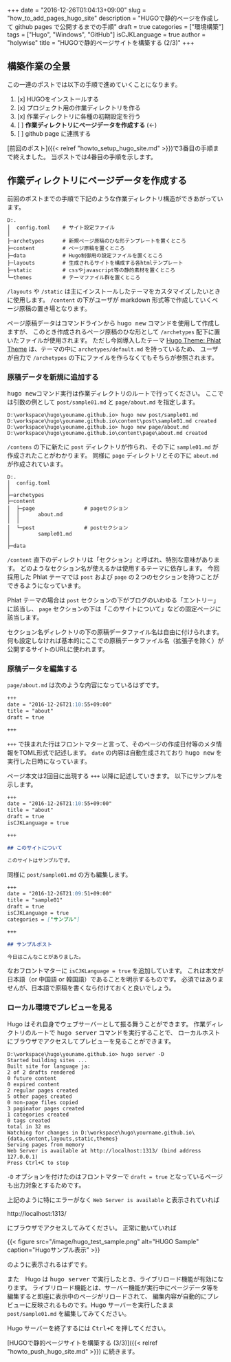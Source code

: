 +++
date = "2016-12-26T01:04:13+09:00"
slug = "how_to_add_pages_hugo_site"
description = "HUGOで静的ページを作成して github pages で公開するまでの手順"
draft = true
categories = ["環境構築"]
tags = ["Hugo", "Windows", "GitHub"]
isCJKLanguage = true
author = "holywise"
title = "HUGOで静的ページサイトを構築する (2/3)"
+++

## 構築作業の全景

この一連のポストでは以下の手順で進めていくことになります。

1. [x] HUGOをインストールする
1. [x] プロジェクト用の作業ディレクトリを作る
1. [x] 作業ディレクトリに各種の初期設定を行う
1. [ ] **作業ディレクトリにページデータを作成する** (←)
1. [ ] github page に連携する

[前回のポスト]({{< relref "howto_setup_hugo_site.md" >}})で3番目の手順まで終えました。
当ポストでは4番目の手順を示します。

<!--more-->

## 作業ディレクトリにページデータを作成する

前回のポストまでの手順で下記のような作業ディレクトリ構造ができあがっています。

```dos
D:.
│  config.toml    # サイト設定ファイル
│
├─archetypes      # 新規ページ原稿のひな形テンプレートを置くところ
├─content         # ページ原稿を置くところ
├─data            # Hugo制御用の設定ファイルを置くところ
├─layouts         # 生成されるサイトを構成する各htmlテンプレート
├─static          # cssやjavascript等の静的素材を置くところ
└─themes          # テーマファイル群を置くところ
```

`/layouts` や `/static` は主にインストールしたテーマをカスタマイズしたいときに使用します。
`/content` の下がユーザが markdown 形式等で作成していくページ原稿の置き場となります。

ページ原稿データはコマンドラインから <kbd>hugo new</kbd> コマンドを使用して作成しますが、
このとき作成されるページ原稿のひな形として `/archetypes` 配下に置いたファイルが使用されます。
ただし今回導入したテーマ
[Hugo Theme: Phlat Theme](http://themes.gohugo.io/hugo-phlat-theme/)
は、テーマの中に `archetypes/default.md` を持っているため、
ユーザが自力で `/archetypes` の下にファイルを作らなくてもそちらが参照されます。

### 原稿データを新規に追加する

<kbd>hugo new</kbd>コマンド実行は作業ディレクトリのルートで行ってください。
ここでは引数の例として `post/sample01.md` と `page/about.md` を指定します。

```dos
D:\workspace\hugo\youname.github.io> hugo new post/sample01.md
D:\workspace\hugo\youname.github.io\content\post\sample01.md created
D:\workspace\hugo\youname.github.io> hugo new page/about.md
D:\workspace\hugo\youname.github.io\content\page\about.md created
```

`/contens` の下に新たに `post` ディレクトリが作られ、その下に `sample01.md` が作成されたことがわかります。
同様に `page` ディレクトリとその下に `about.md` が作成されています。

```dos
D:.
│  config.toml
│
├─archetypes
├─content
│  ├─page                # pageセクション
│  │      about.md
│  │
│  └─post                # postセクション
│         sample01.md
│
├─data
```

`/content` 直下のディレクトリは「セクション」と呼ばれ、特別な意味があります。
どのようなセクション名が使えるかは使用するテーマに依存します。
今回採用した Phlat テーマでは `post` および `page` の２つのセクションを持つことができるようになっています。

Phlat テーマの場合は `post` セクションの下がブログのいわゆる「エントリー」に該当し、
`page` セクションの下は「このサイトについて」などの固定ページに該当します。

セクション名ディレクトリの下の原稿データファイル名は自由に付けられます。
何も設定しなければ基本的にここでの原稿データファイル名（拡張子を除く）が公開するサイトのURLに使われます。

### 原稿データを編集する

`page/about.md` は次のような内容になっているはずです。

```markdown
+++
date = "2016-12-26T21:10:55+09:00"
title = "about"
draft = true

+++
```

`+++` で挟まれた行はフロントマターと言って、そのページの作成日付等のメタ情報をTOML形式で記述します。
`date` の内容は自動生成されており <kbd>hugo new</kbd> を実行した日時になっています。

ページ本文は2回目に出現する `+++` 以降に記述していきます。
以下にサンプルを示します。

```markdown
+++
date = "2016-12-26T21:10:55+09:00"
title = "about"
draft = true
isCJKLanguage = true

+++

## このサイトについて

このサイトはサンプルです。
```

同様に `post/sample01.md` の方も編集します。

```markdown
+++
date = "2016-12-26T21:09:51+09:00"
title = "sample01"
draft = true
isCJKLanguage = true
categories = ["サンプル"]

+++

## サンプルポスト

今日はこんなことがありました。
```

なおフロントマターに `isCJKLanguage = true` を追加しています。
これは本文が日本語（or 中国語 or 韓国語）であることを明示するものです。
必須ではありませんが、日本語で原稿を書くなら付けておくと良いでしょう。

### ローカル環境でプレビューを見る

Hugo はそれ自身でウェブサーバーとして振る舞うことができます。
作業ディレクトリのルートで <kbd>hugo server</kbd> コマンドを実行することで、
ローカルホストにブラウザでアクセスしてプレビューを見ることができます。

```dos
D:\workspace\hugo\youname.github.io> hugo server -D
Started building sites ...
Built site for language ja:
2 of 2 drafts rendered
0 future content
0 expired content
2 regular pages created
5 other pages created
0 non-page files copied
3 paginator pages created
1 categories created
0 tags created
total in 32 ms
Watching for changes in D:\workspace\hugo\yourname.github.io\{data,content,layouts,static,themes}
Serving pages from memory
Web Server is available at http://localhost:1313/ (bind address 127.0.0.1)
Press Ctrl+C to stop

```

`-D` オプションを付けたのはフロントマターで `draft = true` となっているページも出力対象とするためです。

上記のように特にエラーがなく `Web Server is available` と表示されていれば

http://localhost:1313/

にブラウザでアクセスしてみてください。
正常に動いていれば


{{< figure src="/image/hugo_test_sample.png" alt="HUGO Sample" caption="Hugoサンプル表示" >}}


のように表示されるはずです。

また　Hugo は <kbd>hugo server</kbd> で実行したとき、ライブリロード機能が有効になります。
ライブリロード機能とは、サーバー機能が実行中にページデータ等を編集すると即座に表示中のページがリロードされて、
編集内容が自動的にプレビューに反映されるものです。Hugo サーバーを実行したまま `post/sample01.md` を編集してみてください。

Hugo サーバーを終了するには <kbd><kbd>Ctrl</kbd>+<kbd>C</kbd></kbd> を押してください。

[HUGOで静的ページサイトを構築する (3/3)]({{< relref "howto_push_hugo_site.md" >}}) に続きます。
